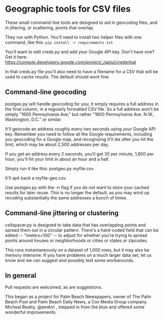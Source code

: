 Geographic tools for CSV files
============================

These small command-line tools are designed to aid in geocoding files, and in jittering, or scattering, points that overlap.

They run with Python. You'll need to install two helper files with one command, like this:
<code>pip install -r requirements.txt</code>

You'll want to edit creds.py and add your Google API key. Don't have one? Get it here:
https://console.developers.google.com/project/_/apiui/credential

In that creds.py file you'll also need to have a filename for a CSV that will be used to cache results. The default should work fine.


Command-line geocoding
----------------------

postgeo.py will handle geocoding for you; it simply requires a full address in the final column, in a regularly formatted CSV file. So a full address won't be simply "1600 Pennsylvania Ave," but rather "1600 Pennsylvania Ave. N.W., Washington, D.C." or similar.

It'll geocode an address roughly every two seconds using your Google API key. Remember you need to follow all the Google requirements, including you geocoding for a Google map, and recognizing it'll die after you hit the limit, which may be about 2,500 addresses per day.

If you get an address every 2 seconds, you'll get 30 per minute, 1,800 per hour; you'll hit your limit in about an hour and a half.

Simply run it like this: postgeo.py myfile.csv.

It'll spit back a myfile-geo.csv.

Use postgeo.py with the -n flag if you do not want to store your cached results for later reuse. This is no longer the default, as you may wind up recoding substantially the same addresses a bunch of times.


Command-line jittering or clustering
------------------------------------

cellspacer.py is designed to take data that has overlapping points and spread them out in a circular pattern. There's a hard-coded field that can be edited -- "meters=100" -- to adjust for whether you're trying to spread points around houses or neighborhoods or cities or states or zipcodes.

This runs instantaneously on a dataset of 1,000 rows, but it may also be memory intensive. If you have problems on a much larger data set, let us know and we can suggest and possibly test some workarounds.

In general
----------

Pull requests are welcomed, as are suggestions.

This began as a project for Palm Beach Newspapers, owner of The Palm Beach Post and Palm Beach Daily News, a Cox Media Group company. Micheal Beatty, @amikiri , stepped in from the blue and offered some wonderful improvements.
